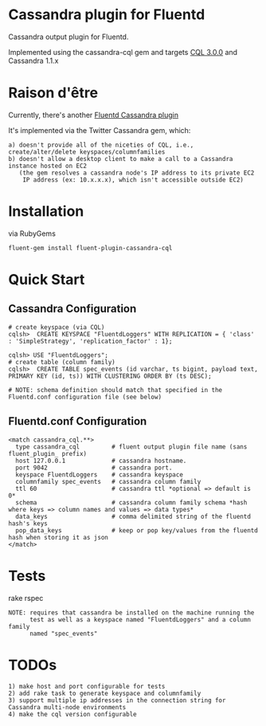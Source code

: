 # Cassandra plugin for Fluentd

Cassandra output plugin for Fluentd.

Implemented using the cassandra-cql gem and targets [CQL 3.0.0](http://www.datastax.com/docs/1.1/references/cql/index)
and Cassandra 1.1.x

# Raison d'être
Currently, there's another [Fluentd Cassandra plugin](https://github.com/tomitakazutaka/fluent-plugin-cassandra)

It's implemented via the Twitter Cassandra gem, which:

    a) doesn't provide all of the niceties of CQL, i.e., create/alter/delete keyspaces/columnfamilies
    b) doesn't allow a desktop client to make a call to a Cassandra instance hosted on EC2
       (the gem resolves a cassandra node's IP address to its private EC2
        IP address (ex: 10.x.x.x), which isn't accessible outside EC2)

# Installation

via RubyGems

    fluent-gem install fluent-plugin-cassandra-cql

# Quick Start

## Cassandra Configuration
    # create keyspace (via CQL)
    cqlsh>  CREATE KEYSPACE "FluentdLoggers" WITH REPLICATION = { 'class' : 'SimpleStrategy', 'replication_factor' : 1};

    cqlsh> USE "FluentdLoggers";
    # create table (column family)
    cqlsh>  CREATE TABLE spec_events (id varchar, ts bigint, payload text, PRIMARY KEY (id, ts)) WITH CLUSTERING ORDER BY (ts DESC);

    # NOTE: schema definition should match that specified in the Fluentd.conf configuration file (see below)

## Fluentd.conf Configuration
    <match cassandra_cql.**>
      type cassandra_cql         # fluent output plugin file name (sans fluent_plugin_ prefix)
      host 127.0.0.1             # cassandra hostname.
      port 9042                  # cassandra port.
      keyspace FluentdLoggers    # cassandra keyspace
      columnfamily spec_events   # cassandra column family
      ttl 60                     # cassandra ttl *optional => default is 0*
      schema                     # cassandra column family schema *hash where keys => column names and values => data types*
      data_keys                  # comma delimited string of the fluentd hash's keys
      pop_data_keys              # keep or pop key/values from the fluentd hash when storing it as json
    </match>

# Tests

rake rspec

    NOTE: requires that cassandra be installed on the machine running the
          test as well as a keyspace named "FluentdLoggers" and a column family
          named "spec_events"

# TODOs
    1) make host and port configurable for tests
    2) add rake task to generate keyspace and columnfamily
    3) support multiple ip addresses in the connection string for Cassandra multi-node environments
    4) make the cql version configurable
